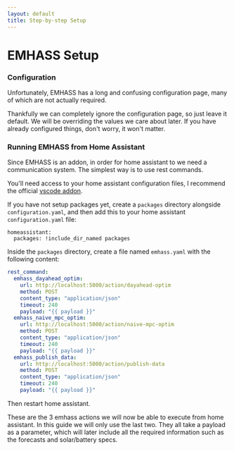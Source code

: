 ```yaml
---
layout: default
title: Step-by-step Setup
---
```


# EMHASS Setup

### Configuration

Unfortunately, EMHASS has a long and confusing configuration page, many of which are not actually required.

Thankfully we can completely ignore the configuration page, so just leave it default. We will be overriding the values we care about later. If you have already configured things, don't worry, it won't matter.

### Running EMHASS from Home Assistant

Since EMHASS is an addon, in order for home assistant to we need a communication system. The simplest way is to use rest commands.

You'll need access to your home assistant configuration files, I recommend the official [vscode addon](https://github.com/hassio-addons/addon-vscode).

If you have not setup packages yet, create a `packages` directory alongside `configuration.yaml`, and then add this to your home assistant `configuration.yaml` file:

```
homeassistant:
  packages: !include_dir_named packages
```

Inside the `packages` directory, create a file named `emhass.yaml` with the following content:

```yaml
rest_command:
  emhass_dayahead_optim:
    url: http://localhost:5000/action/dayahead-optim
    method: POST
    content_type: "application/json"
    timeout: 240
    payload: "{{ payload }}"
  emhass_naive_mpc_optim:
    url: http://localhost:5000/action/naive-mpc-optim
    method: POST
    content_type: "application/json"
    timeout: 240
    payload: "{{ payload }}"
  emhass_publish_data:
    url: http://localhost:5000/action/publish-data
    method: POST
    content_type: "application/json"
    timeout: 240
    payload: "{{ payload }}"
```

Then restart home assistant.

These are the 3 emhass actions we will now be able to execute from home assistant. In this guide we will only use the last two. They all take a payload as a parameter, which will later include all the required information such as the forecasts and solar/battery specs.

